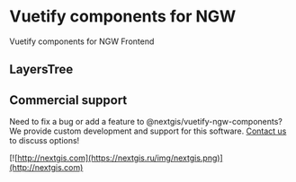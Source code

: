 # Vuetify components for NGW

Vuetify components for NGW Frontend

## LayersTree

## Commercial support

Need to fix a bug or add a feature to @nextgis/vuetify-ngw-components? We provide custom development and support for this software. [Contact us](http://nextgis.com/contact/) to discuss options!

[![http://nextgis.com](https://nextgis.ru/img/nextgis.png)](http://nextgis.com)
